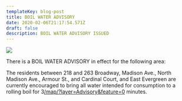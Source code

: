 ```yaml
---
templateKey: blog-post
title: BOIL WATER ADVISORY
date: 2020-02-06T21:17:54.571Z
draft: false
description: BOIL WATER ADVISORY ISSUED
---
```

![](/img/boil-water-image.jpg)

There is a BOIL WATER ADVISORY in effect for the following area:

The residents between 218 and 263 Broadway, Madison Ave., North Madison Ave., Armour St., and Cardinal Court, and East Evergreen are currently encouraged to bring all water intended for consumption to a rolling boil for 3[/map/?layer=Advisory&feature=0](/map/?layer=Advisory&feature=0) minutes.

